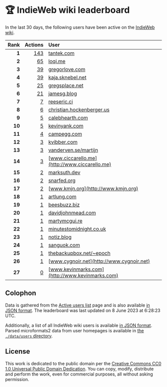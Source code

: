 # 🏆 IndieWeb wiki leaderboard

In the last 30 days, the following users have been active on the [IndieWeb wiki](https://indieweb.org).

| Rank | Actions | User |
|-----:|--------:|:-----|
| **1** | [143](https://indieweb.org/Special:Contributions/Tantek.com) | [tantek.com](http://tantek.com) |
| **2** | [65](https://indieweb.org/Special:Contributions/Loqi.me) | [loqi.me](http://loqi.me) |
| **3** | [39](https://indieweb.org/Special:Contributions/Gregorlove.com) | [gregorlove.com](http://gregorlove.com) |
| **4** | [39](https://indieweb.org/Special:Contributions/Kaja.sknebel.net) | [kaja.sknebel.net](http://kaja.sknebel.net) |
| **5** | [25](https://indieweb.org/Special:Contributions/Gregsplace.net) | [gregsplace.net](http://gregsplace.net) |
| **6** | [21](https://indieweb.org/Special:Contributions/Jamesg.blog) | [jamesg.blog](http://jamesg.blog) |
| **7** | [7](https://indieweb.org/Special:Contributions/Reeseric.ci) | [reeseric.ci](http://reeseric.ci) |
| **8** | [6](https://indieweb.org/Special:Contributions/Christian.hockenberger.us) | [christian.hockenberger.us](http://christian.hockenberger.us) |
| **9** | [5](https://indieweb.org/Special:Contributions/Calebhearth.com) | [calebhearth.com](http://calebhearth.com) |
| **10** | [5](https://indieweb.org/Special:Contributions/Kevinyank.com) | [kevinyank.com](http://kevinyank.com) |
| **11** | [4](https://indieweb.org/Special:Contributions/Campegg.com) | [campegg.com](http://campegg.com) |
| **12** | [3](https://indieweb.org/Special:Contributions/Kvibber.com) | [kvibber.com](http://kvibber.com) |
| **13** | [3](https://indieweb.org/Special:Contributions/Vanderven.se_martijn) | [vanderven.se/martijn](http://vanderven.se/martijn) |
| **14** | [3](https://indieweb.org/Special:Contributions/Www.ciccarello.me) | [www.ciccarello.me](http://www.ciccarello.me) |
| **15** | [2](https://indieweb.org/Special:Contributions/Marksuth.dev) | [marksuth.dev](http://marksuth.dev) |
| **16** | [2](https://indieweb.org/Special:Contributions/Snarfed.org) | [snarfed.org](http://snarfed.org) |
| **17** | [2](https://indieweb.org/Special:Contributions/Www.kmjn.org) | [www.kmjn.org](http://www.kmjn.org) |
| **18** | [1](https://indieweb.org/Special:Contributions/Artlung.com) | [artlung.com](http://artlung.com) |
| **19** | [1](https://indieweb.org/Special:Contributions/Beesbuzz.biz) | [beesbuzz.biz](http://beesbuzz.biz) |
| **20** | [1](https://indieweb.org/Special:Contributions/Davidjohnmead.com) | [davidjohnmead.com](http://davidjohnmead.com) |
| **21** | [1](https://indieweb.org/Special:Contributions/Martymcgui.re) | [martymcgui.re](http://martymcgui.re) |
| **22** | [1](https://indieweb.org/Special:Contributions/Minutestomidnight.co.uk) | [minutestomidnight.co.uk](http://minutestomidnight.co.uk) |
| **23** | [1](https://indieweb.org/Special:Contributions/Notiz.blog) | [notiz.blog](http://notiz.blog) |
| **24** | [1](https://indieweb.org/Special:Contributions/Sanguok.com) | [sanguok.com](http://sanguok.com) |
| **25** | [1](https://indieweb.org/Special:Contributions/Thebackupbox.net_~epoch) | [thebackupbox.net/~epoch](http://thebackupbox.net/~epoch) |
| **26** | [1](https://indieweb.org/Special:Contributions/Www.cygnoir.net) | [www.cygnoir.net](http://www.cygnoir.net) |
| **27** | [0](https://indieweb.org/Special:Contributions/Www.kevinmarks.com) | [www.kevinmarks.com](http://www.kevinmarks.com) |


## Colophon

Data is gathered from the [Active users list](https://indieweb.org/Special:ActiveUsers) page and is also available [in JSON format](https://github.com/jgarber623/indieweb-wiki-leaderboard/blob/main/data/leaderboard.json). The leaderboard was last updated on 8 June 2023 at 6:28:23 UTC.

Additionally, a list of all IndieWeb wiki users is available [in JSON format](https://github.com/jgarber623/indieweb-wiki-leaderboard/blob/main/data/users.json). Parsed microformats2 data from user homepages is available in [the `./data/users` directory](https://github.com/jgarber623/indieweb-wiki-leaderboard/blob/main/data/users).

## License

This work is dedicated to the public domain per the [Creative Commons CC0 1.0 Universal Public Domain Dedication](https://creativecommons.org/publicdomain/zero/1.0/). You can copy, modify, distribute and perform the work, even for commercial purposes, all without asking permission.
